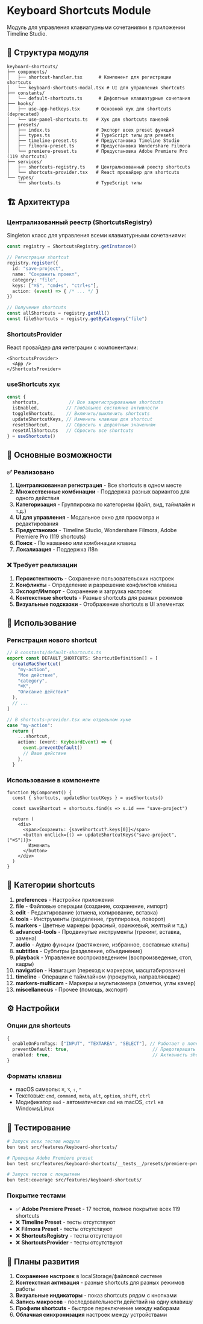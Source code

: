 # Keyboard Shortcuts Module

Модуль для управления клавиатурными сочетаниями в приложении Timeline Studio.

## 📁 Структура модуля

```
keyboard-shortcuts/
├── components/
│   ├── shortcut-handler.tsx      # Компонент для регистрации shortcuts
│   └── keyboard-shortcuts-modal.tsx # UI для управления shortcuts
├── constants/
│   └── default-shortcuts.ts      # Дефолтные клавиатурные сочетания
├── hooks/
│   ├── use-app-hotkeys.tsx      # Основной хук для shortcuts (deprecated)
│   └── use-panel-shortcuts.ts   # Хук для shortcuts панелей
├── presets/
│   ├── index.ts                 # Экспорт всех preset функций
│   ├── types.ts                 # TypeScript типы для presets
│   ├── timeline-preset.ts       # Предустановка Timeline Studio
│   ├── filmora-preset.ts        # Предустановка Wondershare Filmora
│   └── premiere-preset.ts       # Предустановка Adobe Premiere Pro (119 shortcuts)
├── services/
│   ├── shortcuts-registry.ts    # Централизованный реестр shortcuts
│   └── shortcuts-provider.tsx   # React провайдер для shortcuts
└── types/
    └── shortcuts.ts             # TypeScript типы
```

## 🏗️ Архитектура

### Централизованный реестр (ShortcutsRegistry)

Singleton класс для управления всеми клавиатурными сочетаниями:

```typescript
const registry = ShortcutsRegistry.getInstance()

// Регистрация shortcut
registry.register({
  id: "save-project",
  name: "Сохранить проект",
  category: "file",
  keys: ["⌘S", "cmd+s", "ctrl+s"],
  action: (event) => { /* ... */ }
})

// Получение shortcuts
const allShortcuts = registry.getAll()
const fileShortcuts = registry.getByCategory("file")
```

### ShortcutsProvider

React провайдер для интеграции с компонентами:

```tsx
<ShortcutsProvider>
  <App />
</ShortcutsProvider>
```

### useShortcuts хук

```typescript
const {
  shortcuts,           // Все зарегистрированные shortcuts
  isEnabled,          // Глобальное состояние активности
  toggleShortcuts,    // Включить/выключить shortcuts
  updateShortcutKeys, // Изменить клавиши для shortcut
  resetShortcut,      // Сбросить к дефолтным значениям
  resetAllShortcuts   // Сбросить все shortcuts
} = useShortcuts()
```

## 🎯 Основные возможности

### ✅ Реализовано

1. **Централизованная регистрация** - Все shortcuts в одном месте
2. **Множественные комбинации** - Поддержка разных вариантов для одного действия
3. **Категоризация** - Группировка по категориям (файл, вид, таймлайн и т.д.)
4. **UI для управления** - Модальное окно для просмотра и редактирования
5. **Предустановки** - Timeline Studio, Wondershare Filmora, Adobe Premiere Pro (119 shortcuts)
6. **Поиск** - По названию или комбинации клавиш
7. **Локализация** - Поддержка i18n

### ❌ Требует реализации

1. **Персистентность** - Сохранение пользовательских настроек
2. **Конфликты** - Определение и разрешение конфликтов клавиш
3. **Экспорт/Импорт** - Сохранение и загрузка настроек
4. **Контекстные shortcuts** - Разные shortcuts для разных режимов
5. **Визуальные подсказки** - Отображение shortcuts в UI элементах

## 📝 Использование

### Регистрация нового shortcut

```typescript
// В constants/default-shortcuts.ts
export const DEFAULT_SHORTCUTS: ShortcutDefinition[] = [
  createMacShortcut(
    "my-action",
    "Мое действие",
    "category",
    "⌘K",
    "Описание действия"
  ),
  // ...
]

// В shortcuts-provider.tsx или отдельном хуке
case "my-action":
  return {
    ...shortcut,
    action: (event: KeyboardEvent) => {
      event.preventDefault()
      // Ваше действие
    },
  }
```

### Использование в компоненте

```tsx
function MyComponent() {
  const { shortcuts, updateShortcutKeys } = useShortcuts()
  
  const saveShortcut = shortcuts.find(s => s.id === "save-project")
  
  return (
    <div>
      <span>Сохранить: {saveShortcut?.keys[0]}</span>
      <button onClick={() => updateShortcutKeys("save-project", ["⌘S"])}>
        Изменить
      </button>
    </div>
  )
}
```

## 🔧 Категории shortcuts

1. **preferences** - Настройки приложения
2. **file** - Файловые операции (создание, сохранение, импорт)
3. **edit** - Редактирование (отмена, копирование, вставка)
4. **tools** - Инструменты (разделение, группировка, поворот)
5. **markers** - Цветные маркеры (красный, оранжевый, желтый и т.д.)
6. **advanced-tools** - Продвинутые инструменты (трекинг, вставка, замена)
7. **audio** - Аудио функции (растяжение, избранное, составные клипы)
8. **subtitles** - Субтитры (разделение, объединение)
9. **playback** - Управление воспроизведением (воспроизведение, стоп, кадры)
10. **navigation** - Навигация (переход к маркерам, масштабирование)
11. **timeline** - Операции с таймлайном (прокрутка, направляющие)
12. **markers-multicam** - Маркеры и мультикамера (отметки, углы камер)
13. **miscellaneous** - Прочее (помощь, экспорт)

## ⚙️ Настройки

### Опции для shortcuts

```typescript
{
  enableOnFormTags: ["INPUT", "TEXTAREA", "SELECT"], // Работает в полях ввода
  preventDefault: true,                               // Предотвращать дефолтное поведение
  enabled: true,                                      // Активность shortcut
}
```

### Форматы клавиш

- macOS символы: `⌘`, `⌥`, `⇧`, `⌃`
- Текстовые: `cmd`, `command`, `meta`, `alt`, `option`, `shift`, `ctrl`
- Модификатор `mod` - автоматически `cmd` на macOS, `ctrl` на Windows/Linux

## 🧪 Тестирование

```bash
# Запуск всех тестов модуля
bun test src/features/keyboard-shortcuts/

# Проверка Adobe Premiere preset
bun test src/features/keyboard-shortcuts/__tests__/presets/premiere-preset.test.ts

# Запуск тестов с покрытием
bun test:coverage src/features/keyboard-shortcuts/
```

### Покрытие тестами

- ✅ **Adobe Premiere Preset** - 17 тестов, полное покрытие всех 119 shortcuts
- ❌ **Timeline Preset** - тесты отсутствуют  
- ❌ **Filmora Preset** - тесты отсутствуют
- ❌ **ShortcutsRegistry** - тесты отсутствуют
- ❌ **ShortcutsProvider** - тесты отсутствуют

## 🚀 Планы развития

1. **Сохранение настроек** в localStorage/файловой системе
2. **Контекстная активация** - разные shortcuts для разных режимов работы
3. **Визуальные индикаторы** - показ shortcuts рядом с кнопками
4. **Запись макросов** - последовательности действий на одну клавишу
5. **Профили shortcuts** - быстрое переключение между наборами
6. **Облачная синхронизация** настроек между устройствами